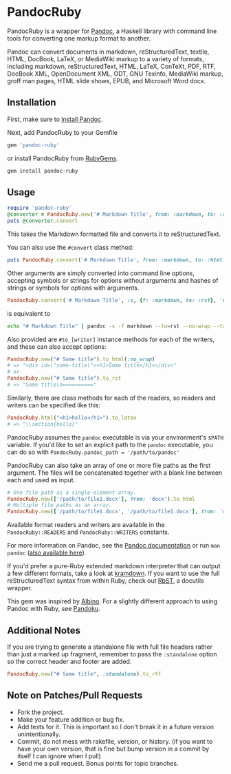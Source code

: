 # PandocRuby

PandocRuby is a wrapper for [Pandoc](http://johnmacfarlane.net/pandoc/), a
Haskell library with command line tools for converting one markup format to
another.

Pandoc can convert documents in markdown, reStructuredText, textile, HTML,
DocBook, LaTeX, or MediaWiki markup to a variety of formats, including
markdown, reStructuredText, HTML, LaTeX, ConTeXt, PDF, RTF, DocBook XML,
OpenDocument XML, ODT, GNU Texinfo, MediaWiki markup, groff man pages,
HTML slide shows, EPUB, and Microsoft Word docx.

## Installation

First, make sure to
[install Pandoc](http://johnmacfarlane.net/pandoc/installing.html).

Next, add PandocRuby to your Gemfile

```ruby
gem 'pandoc-ruby'
```

or install PandocRuby from [RubyGems](http://rubygems.org/gems/pandoc-ruby).

```bash
gem install pandoc-ruby
```

## Usage

```ruby
require 'pandoc-ruby'
@converter = PandocRuby.new('# Markdown Title', from: :markdown, to: :rst)
puts @converter.convert
```

This takes the Markdown formatted file and converts it to reStructuredText.

You can also use the `#convert` class method:

```ruby
puts PandocRuby.convert('# Markdown Title', from: :markdown, to: :html)
```

Other arguments are simply converted into command line options, accepting
symbols or strings for options without arguments and hashes of strings or
symbols for options with arguments.

```ruby
PandocRuby.convert('# Markdown Title', :s, {f: :markdown, to: :rst}, 'no-wrap', :table_of_contents)
```

is equivalent to

```bash
echo "# Markdown Title" | pandoc -s -f markdown --to=rst --no-wrap --table-of-contents
```

Also provided are `#to_[writer]` instance methods for each of the writers,
and these can also accept options:

```ruby
PandocRuby.new("# Some title").to_html(:no_wrap)
# => "<div id=\"some-title\"><h1>Some title</h1></div>"
# or
PandocRuby.new("# Some title").to_rst
# => "Some title\n=========="
```

Similarly, there are class methods for each of the readers, so readers
and writers can be specified like this:

```ruby
PandocRuby.html("<h1>hello</h1>").to_latex
# => "\\section{hello}"
```

PandocRuby assumes the `pandoc` executable is via your environment's `$PATH`
variable.  If you'd like to set an explicit path to the `pandoc` executable,
you can do so with  `PandocRuby.pandoc_path = '/path/to/pandoc'`

PandocRuby can also take an array of one or more file paths as the first
argument. The files will be concatenated together with a blank line between
each and used as input.

```ruby
# One file path as a single-element array.
PandocRuby.new(['/path/to/file1.docx'], from: 'docx').to_html
# Multiple file paths as an array.
PandocRuby.new(['/path/to/file1.docx', '/path/to/file1.docx'], from: 'docx').to_html
```

Available format readers and writers are available in the `PandocRuby::READERS`
and `PandocRuby::WRITERS` constants.

For more information on Pandoc, see the
[Pandoc documentation](http://johnmacfarlane.net/pandoc/)
or run `man pandoc`
([also available here](http://johnmacfarlane.net/pandoc/pandoc.1.html)).

If you'd prefer a pure-Ruby extended markdown interpreter that can output a
few different formats, take a look at
[kramdown](https://kramdown.gettalong.org/). If you want to use the full
reStructuredText syntax from within Ruby, check out
[RbST](https://github.com/xwmx/rbst), a docutils wrapper.

This gem was inspired by [Albino](http://github.com/github/albino). For a
slightly different approach to using Pandoc with Ruby, see
[Pandoku](http://github.com/dahlia/pandoku).

## Additional Notes

If you are trying to generate a standalone file with full file headers rather
than just a marked up fragment, remember to pass the `:standalone` option so
the correct header and footer are added.

```ruby
PandocRuby.new("# Some title", :standalone).to_rtf
```

## Note on Patches/Pull Requests

* Fork the project.
* Make your feature addition or bug fix.
* Add tests for it. This is important so I don't break it in a
  future version unintentionally.
* Commit, do not mess with rakefile, version, or history.
  (if you want to have your own version, that is fine but
  bump version in a commit by itself I can ignore when I pull)
* Send me a pull request. Bonus points for topic branches.
